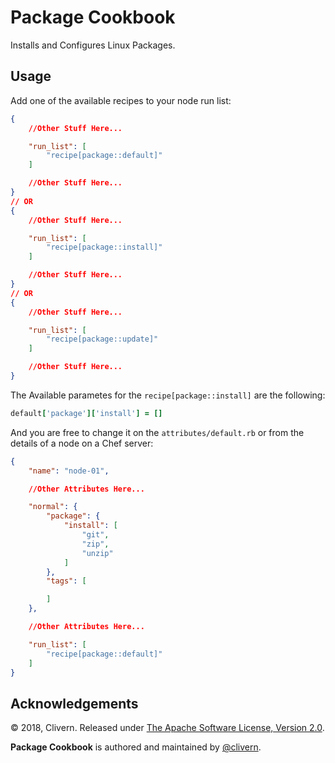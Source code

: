 Package Cookbook
================

Installs and Configures Linux Packages.

Usage
-----

Add one of the available recipes to your node run list:

```json
{
	//Other Stuff Here...

  	"run_list": [
 	 	"recipe[package::default]"
	]

	//Other Stuff Here...
}
// OR
{
	//Other Stuff Here...

  	"run_list": [
 	 	"recipe[package::install]"
	]

	//Other Stuff Here...
}
// OR
{
	//Other Stuff Here...

  	"run_list": [
 	 	"recipe[package::update]"
	]

	//Other Stuff Here...
}
```

The Available parametes for the `recipe[package::install]` are the following:

```ruby
default['package']['install'] = []
```

And you are free to change it on the `attributes/default.rb` or from the details of a node on a Chef server:

```json
{
  	"name": "node-01",

  	//Other Attributes Here...

  	"normal": {
    	"package": {
      		"install": [
        		"git",
        		"zip",
       	 		"unzip"
      		]
    	},
    	"tags": [

    	]
  	},

  	//Other Attributes Here...

  	"run_list": [
  		"recipe[package::default]"
	]
}
```


Acknowledgements
----------------

© 2018, Clivern. Released under [The Apache Software License, Version 2.0](http://www.apache.org/licenses/LICENSE-2.0.txt).

**Package Cookbook** is authored and maintained by [@clivern](http://github.com/clivern).